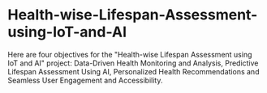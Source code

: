 # Health-wise-Lifespan-Assessment-using-IoT-and-AI
Here are four objectives for the "Health-wise Lifespan Assessment using IoT and AI" project: Data-Driven Health Monitoring and Analysis, Predictive Lifespan Assessment Using AI, Personalized Health Recommendations and Seamless User Engagement and Accessibility.
